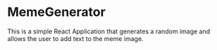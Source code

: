 # MemeGenerator
This is a simple React Application that generates a random image and allows the user to add text to the meme image.
